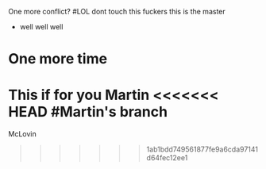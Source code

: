 
One more conflict?
#LOL
dont touch this fuckers
this is the master

* well well well
# One more time
This if for you Martin
<<<<<<< HEAD
#Martin's branch
=======
McLovin
>>>>>>> 1ab1bdd749561877fe9a6cda97141d64fec12ee1
